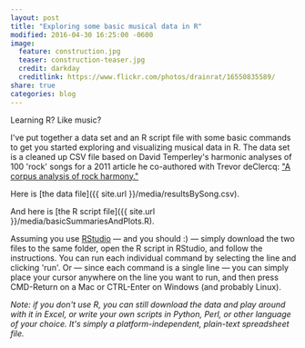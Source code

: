 ```yaml
---
layout: post
title: "Exploring some basic musical data in R"
modified: 2016-04-30 16:25:00 -0600
image:
  feature: construction.jpg
  teaser: construction-teaser.jpg
  credit: darkday
  creditlink: https://www.flickr.com/photos/drainrat/16550835589/
share: true
categories: blog
---
```


Learning R? Like music?

I've put together a data set and an R script file with some basic commands to get you started exploring and visualizing musical data in R. The data set is a cleaned up CSV file based on David Temperley's harmonic analyses of 100 'rock' songs for a 2011 article he co-authored with Trevor deClercq: ["A corpus analysis of rock harmony."](http://dx.doi.org/10.1017/S026114301000067X)

Here is [the data file]({{ site.url }}/media/resultsBySong.csv).

And here is [the R script file]({{ site.url }}/media/basicSummariesAndPlots.R).

Assuming you use [RStudio](https://rstudio.com) ― and you should :) ― simply download the two files to the same folder, open the R script in RStudio, and follow the instructions. You can run each individual command by selecting the line and clicking 'run'. Or ― since each command is a single line ― you can simply place your cursor anywhere on the line you want to run, and then press CMD-Return on a Mac or CTRL-Enter on Windows (and probably Linux).

*Note: if you don't use R, you can still download the data and play around with it in Excel, or write your own scripts in Python, Perl, or other language of your choice. It's simply a platform-independent, plain-text spreadsheet file.*
